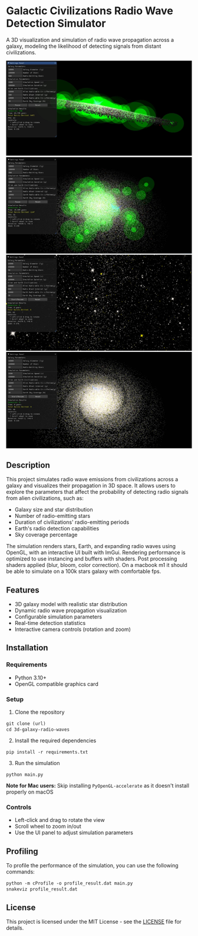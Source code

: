 # Galactic Civilizations Radio Wave Detection Simulator

A 3D visualization and simulation of radio wave propagation across a galaxy, modeling the likelihood of detecting signals from distant civilizations.

![Galaxy Simulation Screenshot 1](galaxy1.jpg)
![Galaxy Simulation Screenshot 2](galaxy2.jpg)
![Galaxy Simulation Screenshot 3](galaxy3.jpg)
![Galaxy Simulation Screenshot 4](galaxy4.jpg)

## Description

This project simulates radio wave emissions from civilizations across a galaxy and visualizes their propagation in 3D space. It allows users to explore the parameters that affect the probability of detecting radio signals from alien civilizations, such as:
- Galaxy size and star distribution
- Number of radio-emitting stars
- Duration of civilizations' radio-emitting periods
- Earth's radio detection capabilities
- Sky coverage percentage

The simulation renders stars, Earth, and expanding radio waves using OpenGL, with an interactive UI built with ImGui.
Rendering performance is optimized to use instancing and buffers with shaders. Post processing shaders applied (blur, bloom, color correction).
On a macbook m1 it should be able to simulate on a 100k stars galaxy with comfortable fps.

## Features

- 3D galaxy model with realistic star distribution
- Dynamic radio wave propagation visualization
- Configurable simulation parameters
- Real-time detection statistics
- Interactive camera controls (rotation and zoom)

## Installation

### Requirements

- Python 3.10+
- OpenGL compatible graphics card

### Setup

1. Clone the repository
```
git clone (url)
cd 3d-galaxy-radio-waves
```

2. Install the required dependencies
```
pip install -r requirements.txt
```

3. Run the simulation
```
python main.py
```

**Note for Mac users:** 
Skip installing `PyOpenGL-accelerate` as it doesn't install properly on macOS

### Controls
- Left-click and drag to rotate the view
- Scroll wheel to zoom in/out
- Use the UI panel to adjust simulation parameters

## Profiling

To profile the performance of the simulation, you can use the following commands:
```
python -m cProfile -o profile_result.dat main.py
snakeviz profile_result.dat
```

## License

This project is licensed under the MIT License - see the [LICENSE](LICENSE) file for details.
